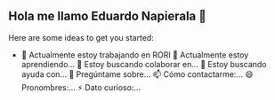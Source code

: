 ## Hola me llamo Eduardo Napierala 👋



Here are some ideas to get you started:

- 🔭 Actualmente estoy trabajando en RORI
🌱 Actualmente estoy aprendiendo...
👯 Estoy buscando colaborar en...
🤔 Estoy buscando ayuda con...
💬 Pregúntame sobre...
📫 Cómo contactarme:...
😄 Pronombres:...
⚡ Dato curioso:...

